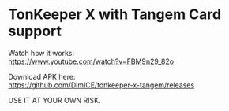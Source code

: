 # TonKeeper X with Tangem Card support

Watch how it works:  
https://www.youtube.com/watch?v=FBM9n29_82o

Download APK here:  
https://github.com/DimICE/tonkeeper-x-tangem/releases

USE IT AT YOUR OWN RISK.
